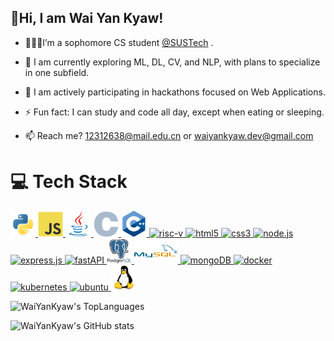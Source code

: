 ## 👋Hi, I am Wai Yan Kyaw! 

- 👩🏻‍💻I’m a sophomore CS student [@SUSTech](https://www.sustech.edu.cn/en/) .

- 🌱 I am currently exploring ML, DL, CV, and NLP, with plans to specialize in one subfield.
- 👯 I am actively participating in hackathons focused on Web Applications. 
- ⚡ Fun fact: I can study and code all day, except when eating or sleeping.
- 📫 Reach me? 12312638@mail.edu.cn or waiyankyaw.dev@gmail.com


# 💻 Tech Stack

  <p align="left"> 
    <a href="https://www.python.org" target="_blank" rel="noreferrer">
      <img src="https://raw.githubusercontent.com/devicons/devicon/master/icons/python/python-original.svg" alt="python" width="40" height="40"/>
    </a>
    <a href="https://developer.mozilla.org/en-US/docs/Web/JavaScript" target="_blank" rel="noreferrer"> 
        <img src="https://raw.githubusercontent.com/devicons/devicon/master/icons/javascript/javascript-original.svg" alt="javascript" width="40" height="40"/>
    </a>
    <a href="https://www.java.com" target="_blank" rel="noreferrer">
      <img src="https://raw.githubusercontent.com/devicons/devicon/master/icons/java/java-original.svg" alt="java" width="41" height="41">
    </a>
    <a href="https://www.cprogramming.com/" target="_blank" rel="noreferrer"> 
      <img src="https://raw.githubusercontent.com/devicons/devicon/master/icons/c/c-original.svg" alt="c" width="40" height="40"/>
    </a> 
    <a href="https://www.w3schools.com/cpp/" target="_blank" rel="noreferrer"> 
      <img src="https://raw.githubusercontent.com/devicons/devicon/master/icons/cplusplus/cplusplus-original.svg" alt="c++" width="41" height="41"/> 
    </a>
    <a href="https://riscv.org/" target="_blank" rel="noreferrer"> 
      <img src="https://upload.wikimedia.org/wikipedia/commons/6/6b/RISC-V-logo-square.svg" alt="risc-v" width="40" height="40"/> 
    </a>
    <a href="https://developer.mozilla.org/en-US/docs/Web/HTML" target="_blank" rel="noreferrer">
        <img src="https://upload.wikimedia.org/wikipedia/commons/3/38/HTML5_Badge.svg" alt="html5" width="40" height="40"/>
    </a>
    <a href="https://developer.mozilla.org/en-US/docs/Web/CSS" target="_blank" rel="noreferrer">
        <img src="https://upload.wikimedia.org/wikipedia/commons/6/62/CSS3_logo.svg" alt="css3" width="40" height="40"/>
    </a>
    <a href="https://nodejs.org/en" target="_blank" rel="noreferrer">
      <img src="https://upload.wikimedia.org/wikipedia/commons/d/d9/Node.js_logo.svg" alt="node.js" width="40" height="40"/>
    </a>
    <a href="https://expressjs.com/" target="_blank" rel="noreferrer">
      <img src="https://img.icons8.com/?size=512&id=SDVmtZ6VBGXt&format=png" alt="express.js" width="40" height="40"/>
    </a>
  <a href="https://fastapi.tiangolo.com/" target="_blank" rel="noreferrer">
      <img src="https://upload.wikimedia.org/wikipedia/commons/1/1a/FastAPI_logo.svg" alt="fastAPI" width="80" height="40"/>
    </a>
    <a href="https://www.postgresql.org" target="_blank" rel="noreferrer">
        <img src="https://raw.githubusercontent.com/devicons/devicon/master/icons/postgresql/postgresql-original-wordmark.svg" alt="postgresql" width="40" height="40"/>
    </a>
    <a href="https://www.mysql.com/" target="_blank" rel="noreferrer">
        <img src="https://raw.githubusercontent.com/devicons/devicon/master/icons/mysql/mysql-original-wordmark.svg" alt="mysql" width="70" height="40"/>
    </a>
  <a href="https://www.mongodb.com/" target="_blank" rel="noreferrer">
        <img src="https://upload.wikimedia.org/wikipedia/commons/9/93/MongoDB_Logo.svg" alt="mongoDB" width="80" height="50"/>
    </a>
    <a href="https://www.docker.com/" target="_blank" rel="noreferrer"> 
      <img src="https://upload.wikimedia.org/wikipedia/commons/4/4e/Docker_%28container_engine%29_logo.svg" alt="docker" width="100" height="30"/> 
    </a>
    <a href="https://kubernetes.io/" target="_blank" rel="noreferrer"> 
      <img src="https://upload.wikimedia.org/wikipedia/commons/3/39/Kubernetes_logo_without_workmark.svg" alt="kubernetes" width="40" height="40"/> 
    </a>
    <a href="https://ubuntu.com/" target="_blank" rel="noreferrer"> 
      <img src="https://upload.wikimedia.org/wikipedia/commons/9/9e/UbuntuCoF.svg" alt="ubuntu" width="40" height="40"/> 
    </a>
    <a href="https://www.linux.org/" target="_blank" rel="noreferrer"> 
      <img src="https://raw.githubusercontent.com/devicons/devicon/master/icons/linux/linux-original.svg" alt="linux" width="40" height="40"/> 
    </a>
  </p>

![WaiYanKyaw's TopLanguages](https://github-readme-stats.vercel.app/api/top-langs/?username=waiyankyaw-dev&show_icons=true&theme=algolia)

![WaiYanKyaw's GitHub stats](https://github-readme-stats.vercel.app/api?username=waiyankyaw-dev&show_icons=true&theme=algolia )

